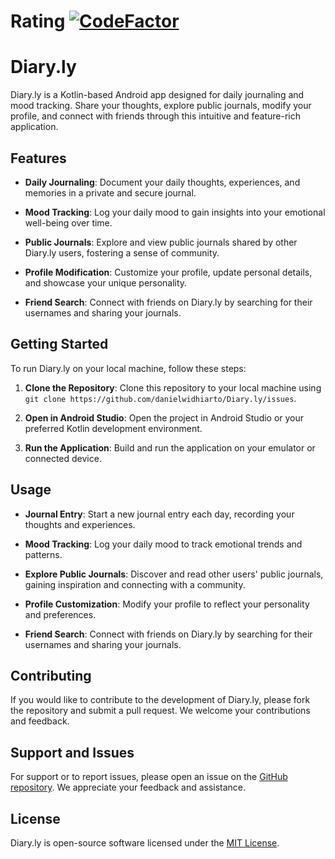 # Rating [![CodeFactor](https://www.codefactor.io/repository/github/danielwidhiarto/diary.ly/badge)](https://www.codefactor.io/repository/github/danielwidhiarto/diary.ly)

# Diary.ly

Diary.ly is a Kotlin-based Android app designed for daily journaling and mood tracking. Share your thoughts, explore public journals, modify your profile, and connect with friends through this intuitive and feature-rich application.

## Features

- **Daily Journaling**: Document your daily thoughts, experiences, and memories in a private and secure journal.

- **Mood Tracking**: Log your daily mood to gain insights into your emotional well-being over time.

- **Public Journals**: Explore and view public journals shared by other Diary.ly users, fostering a sense of community.

- **Profile Modification**: Customize your profile, update personal details, and showcase your unique personality.

- **Friend Search**: Connect with friends on Diary.ly by searching for their usernames and sharing your journals.

## Getting Started

To run Diary.ly on your local machine, follow these steps:

1. **Clone the Repository**: Clone this repository to your local machine using `git clone https://github.com/danielwidhiarto/Diary.ly/issues`.

2. **Open in Android Studio**: Open the project in Android Studio or your preferred Kotlin development environment.

3. **Run the Application**: Build and run the application on your emulator or connected device.

## Usage

- **Journal Entry**: Start a new journal entry each day, recording your thoughts and experiences.

- **Mood Tracking**: Log your daily mood to track emotional trends and patterns.

- **Explore Public Journals**: Discover and read other users' public journals, gaining inspiration and connecting with a community.

- **Profile Customization**: Modify your profile to reflect your personality and preferences.

- **Friend Search**: Connect with friends on Diary.ly by searching for their usernames and sharing your journals.

## Contributing

If you would like to contribute to the development of Diary.ly, please fork the repository and submit a pull request. We welcome your contributions and feedback.

## Support and Issues

For support or to report issues, please open an issue on the [GitHub repository](https://github.com/danielwidhiarto/Diary.ly/issues). We appreciate your feedback and assistance.

## License

Diary.ly is open-source software licensed under the [MIT License](LICENSE).
